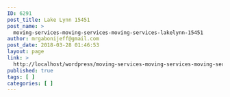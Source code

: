 ```yaml
---
ID: 6291
post_title: Lake Lynn 15451
post_name: >
  moving-services-moving-services-moving-services-lakelynn-15451
author: mrgabonijeff@gmail.com
post_date: 2018-03-28 01:46:53
layout: page
link: >
  http://localhost/wordpress/moving-services-moving-services-moving-services-lakelynn-15451/
published: true
tags: [ ]
categories: [ ]
---
```

